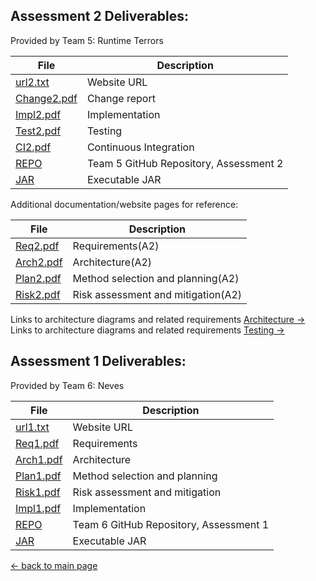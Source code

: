 ## Assessment 2 Deliverables:
Provided by Team 5: Runtime Terrors

| File                                 | Description                       |
|--------------------------------------|-----------------------------------|
| [url2.txt](/deliverables/url1.txt)   | Website URL                       |
| [Change2.pdf](/deliverables/Change2.pdf) | Change report                 |
| [Impl2.pdf](/deliverables/Impl2.pdf)   | Implementation                  |
| [Test2.pdf](/deliverables/Test2.pdf)   | Testing                         |
| [CI2.pdf](/deliverables/CI2.pdf)       | Continuous Integration          |
| [REPO](https://github.com/Runtime-Terrors-Team-5) | Team 5 GitHub Repository, Assessment 2|
| [JAR](/deliverables/PiazzaPanic2.jar)  | Executable JAR |


Additional documentation/website pages for reference:

| File                                 | Description                       |
|--------------------------------------|-----------------------------------|
| [Req2.pdf](/deliverables/Req2.pdf)   | Requirements(A2)                  |
| [Arch2.pdf](/deliverables/Arch2.pdf) | Architecture(A2)                  |
| [Plan2.pdf](/deliverables/Plan2.pdf) | Method selection and planning(A2) |
| [Risk2.pdf](/deliverables/Risk2.pdf) | Risk assessment and mitigation(A2)|

Links to architecture diagrams and related requirements
[Architecture →](/arch.md)
Links to architecture diagrams and related requirements
[Testing → ](/test.md)

## Assessment 1 Deliverables: 
Provided by Team 6: Neves

| File                                 | Description
|--------------------------------------|-----------------------------------|
| [url1.txt](/deliverables/url1.txt)   | Website URL                       |
| [Req1.pdf](/deliverables/Req1.pdf)   | Requirements                      |
| [Arch1.pdf](/deliverables/Arch1.pdf) | Architecture                      |
| [Plan1.pdf](/deliverables/Plan1.pdf) | Method selection and planning     |
| [Risk1.pdf](/deliverables/Risk1.pdf) | Risk assessment and mitigation    |
| [Impl1.pdf](/deliverables/Impl1.pdf) | Implementation                    |
| [REPO](https://github.com/Neves6)    | Team 6 GitHub Repository, Assessment 1 |
| [JAR](/deliverables/PiazzaPanic1.jar)  | Executable JAR |


[← back to main page](/README.md)